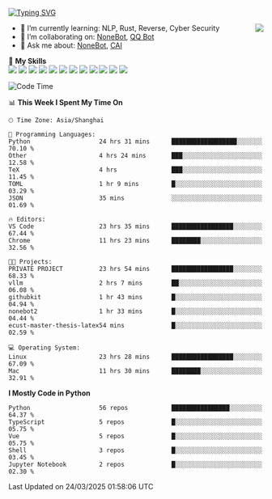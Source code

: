 [![Typing SVG](https://readme-typing-svg.herokuapp.com?size=25&duration=2500&color=8C43EA&vCenter=true&width=200&height=40&lines=Hi+there+%F0%9F%91%8B%F0%9F%8F%BB;I'm+yanyongyu)](https://git.io/typing-svg)

<a href="#">
  <img align="right" src="https://github-readme-stats.vercel.app/api?username=yanyongyu&count_private=true&show_icons=true&bg_color=15,f2f7fd,E0EAFC" />
</a>

- 🌱 I’m currently learning: NLP, Rust, Reverse, Cyber Security
- 👯 I’m collaborating on: [NoneBot](https://github.com/nonebot), [QQ Bot](https://github.com/Mrs4s/go-cqhttp)
- 💬 Ask me about: [NoneBot](https://github.com/nonebot), [CAI](https://github.com/cscs181/CAI)

🌟 **My Skills**  
![](https://img.shields.io/badge/-Python-3e74a2?style=flat-square&logo=Python&logoColor=fff)
![](https://img.shields.io/badge/-TypeScript-3178C6?style=flat-square&logo=TypeScript&logoColor=fff)
![](https://img.shields.io/badge/-Vue-4fc08d?style=flat-square&logo=Vue.js&logoColor=fff)
![](https://img.shields.io/badge/-React-2d98ce?style=flat-square&logo=React&logoColor=fff)
![](https://img.shields.io/badge/-FastAPI-009688?style=flat-square&logo=FastAPI&logoColor=fff)
![](https://img.shields.io/badge/-Linux-000000?style=flat-square&logo=Linux&logoColor=fff)
![](https://img.shields.io/badge/-Docker-2496ED?style=flat-square&logo=Docker&logoColor=fff)
![](https://img.shields.io/badge/-Kubernetes-326CE5?style=flat-square&logo=Kubernetes&logoColor=fff)
![](https://img.shields.io/badge/-GitHub%20Actions-2088FF?style=flat-square&logo=GitHubActions&logoColor=fff)
![](https://img.shields.io/badge/-PostgreSQL-4169E1?style=flat-square&logo=PostgreSQL&logoColor=fff)
![](https://img.shields.io/badge/-Redis-DC382D?style=flat-square&logo=Redis&logoColor=fff)
![](https://img.shields.io/badge/-MongoDB-47A248?style=flat-square&logo=MongoDB&logoColor=fff)

<!--START_SECTION:waka-->
![Code Time](http://img.shields.io/badge/Code%20Time-7%2C400%20hrs%2025%20mins-blue)

📊 **This Week I Spent My Time On** 

```text
🕑︎ Time Zone: Asia/Shanghai

💬 Programming Languages: 
Python                   24 hrs 31 mins      ██████████████████░░░░░░░   70.10 % 
Other                    4 hrs 24 mins       ███░░░░░░░░░░░░░░░░░░░░░░   12.58 % 
TeX                      4 hrs               ███░░░░░░░░░░░░░░░░░░░░░░   11.45 % 
TOML                     1 hr 9 mins         █░░░░░░░░░░░░░░░░░░░░░░░░   03.29 % 
JSON                     35 mins             ░░░░░░░░░░░░░░░░░░░░░░░░░   01.69 % 

🔥 Editors: 
VS Code                  23 hrs 35 mins      █████████████████░░░░░░░░   67.44 % 
Chrome                   11 hrs 23 mins      ████████░░░░░░░░░░░░░░░░░   32.56 % 

🐱‍💻 Projects: 
PRIVATE PROJECT          23 hrs 54 mins      █████████████████░░░░░░░░   68.33 % 
vllm                     2 hrs 7 mins        ██░░░░░░░░░░░░░░░░░░░░░░░   06.08 % 
githubkit                1 hr 43 mins        █░░░░░░░░░░░░░░░░░░░░░░░░   04.94 % 
nonebot2                 1 hr 33 mins        █░░░░░░░░░░░░░░░░░░░░░░░░   04.44 % 
ecust-master-thesis-latex54 mins             █░░░░░░░░░░░░░░░░░░░░░░░░   02.59 % 

💻 Operating System: 
Linux                    23 hrs 28 mins      █████████████████░░░░░░░░   67.09 % 
Mac                      11 hrs 30 mins      ████████░░░░░░░░░░░░░░░░░   32.91 % 
```

**I Mostly Code in Python** 

```text
Python                   56 repos            ████████████████░░░░░░░░░   64.37 % 
TypeScript               5 repos             █░░░░░░░░░░░░░░░░░░░░░░░░   05.75 % 
Vue                      5 repos             █░░░░░░░░░░░░░░░░░░░░░░░░   05.75 % 
Shell                    3 repos             █░░░░░░░░░░░░░░░░░░░░░░░░   03.45 % 
Jupyter Notebook         2 repos             █░░░░░░░░░░░░░░░░░░░░░░░░   02.30 % 
```




 Last Updated on 24/03/2025 01:58:06 UTC
<!--END_SECTION:waka-->
